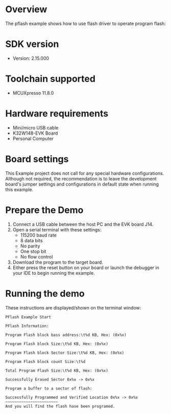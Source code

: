 Overview
========
The pflash example shows how to use flash driver to operate program flash:



SDK version
===========
- Version: 2.15.000

Toolchain supported
===================
- MCUXpresso  11.8.0

Hardware requirements
=====================
- Mini/micro USB cable
- K32W148-EVK Board
- Personal Computer

Board settings
==============
This Example project does not call for any special hardware configurations.
Although not required, the recommendation is to leave the development board's jumper settings
and configurations in default state when running this example.

Prepare the Demo
================
1. Connect a USB cable between the host PC and the EVK board J14.
2. Open a serial terminal with these settings:
    - 115200 baud rate
    - 8 data bits
    - No parity
    - One stop bit
    - No flow control
3. Download the program to the target board.
4. Either press the reset button on your board or launch the debugger in your IDE to begin running the example.

Running the demo
================
These instructions are displayed/shown on the terminal window:
~~~~~~~~~~~~~~~~~~~~~~~~
PFlash Example Start

PFlash Information:

Program Flash block bass address:\t%d KB, Hex: (0x%x)

Program Flash block Size:\t%d KB, Hex: (0x%x)

Program Flash block Sector Size:\t%d KB, Hex: (0x%x)

Program Flash block count Size:\t%d

Total Program Flash Size:\t%d KB, Hex: (0x%x)

Successfully Erased Sector 0x%x -> 0x%x

Program a buffer to a sector of flash:

Successfully Programmed and Verified Location 0x%x -> 0x%x
~~~~~~~~~~~~~~~~~~~~~~~
And you will find the flash hase been programed.
